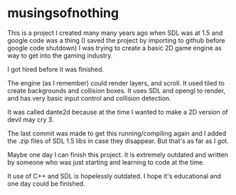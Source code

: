# musingsofnothing

This is a project I created many many years ago when SDL was at 1.5 and google code was a thing (I saved the project by importing to github before google code shutdown)
I was trying to create a basic 2D game engine as way to get into the gaming industry.

I got hired before it was finished.

The engine (as I remember) could render layers, and scroll. It used tiled to create backgrounds and collision boxes.
It uses SDL and opengl to render, and has very basic input control and collision detection.

It was called dante2d because at the time I wanted to make a 2D version of devil may cry 3.

The last commit was made to get this running/compiling again and I added the .zip files of SDL 1.5 libs in case they disappear. 
But that's as far as I got.

Maybe one day I can finish this project. It is extremely outdated and written by someone who was just starting and learning to code at the time.

It use of C++ and SDL is hopelessly outdated. I hope it's educational and one day could be finished.
